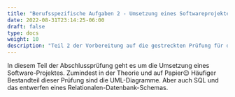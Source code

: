 ```yaml
---
title: "Berufsspezifische Aufgaben 2 - Umsetzung eines Softwareprojektes"
date: 2022-08-31T23:14:25-06:00
draft: false
type: docs
weight: 10
description: "Teil 2 der Vorbereitung auf die gestreckten Prüfung für die Ausbildung Fachinformatiker Anwendungsentwickler."
---
```


In diesem Teil der Abschlussprüfung geht es um die Umsetzung eines Software-Projektes. Zumindest in der Theorie und auf Papier😉 Häufiger Bestandteil dieser Prüfung sind die UML-Diagramme. Aber auch SQL und das entwerfen eines Relationalen-Datenbank-Schemas.
